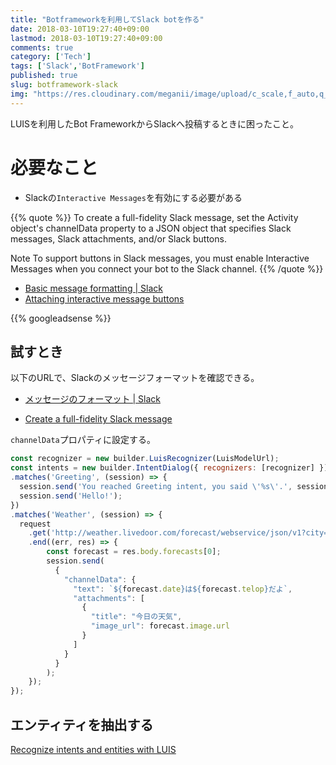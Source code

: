 ```yaml
---
title: "Botframeworkを利用してSlack botを作る"
date: 2018-03-10T19:27:40+09:00
lastmod: 2018-03-10T19:27:40+09:00
comments: true
category: ['Tech']
tags: ['Slack','BotFramework']
published: true
slug: botframework-slack
img: "https://res.cloudinary.com/meganii/image/upload/c_scale,f_auto,q_auto,w_300/v1514031264/thumbnail_tech.png"
---
```


LUISを利用したBot FrameworkからSlackへ投稿するときに困ったこと。


# 必要なこと

- Slackの`Interactive Messages`を有効にする必要がある

{{% quote %}}
To create a full-fidelity Slack message, set the Activity object's channelData property to a JSON object that specifies Slack messages, Slack attachments, and/or Slack buttons.

Note
To support buttons in Slack messages, you must enable Interactive Messages when you connect your bot to the Slack channel.
{{% /quote %}}

- [Basic message formatting \| Slack](https://api.slack.com/docs/message-formatting)
- [Attaching interactive message buttons](https://api.slack.com/docs/message-buttons)

<!--more-->
{{% googleadsense %}}


## 試すとき

以下のURLで、Slackのメッセージフォーマットを確認できる。

- [メッセージのフォーマット \| Slack](https://api.slack.com/docs/messages/builder)


- [Create a full-fidelity Slack message](https://docs.microsoft.com/en-us/bot-framework/rest-api/bot-framework-rest-connector-channeldata#create-a-full-fidelity-slack-message)


`channelData`プロパティに設定する。


```javascript
const recognizer = new builder.LuisRecognizer(LuisModelUrl);
const intents = new builder.IntentDialog({ recognizers: [recognizer] })
.matches('Greeting', (session) => {
  session.send('You reached Greeting intent, you said \'%s\'.', session.message.text);
  session.send('Hello!');
})
.matches('Weather', (session) => {
  request
    .get('http://weather.livedoor.com/forecast/webservice/json/v1?city=130010')
    .end((err, res) => {
        const forecast = res.body.forecasts[0];
        session.send(
          {
            "channelData": {
              "text": `${forecast.date}は${forecast.telop}だよ`,
              "attachments": [
                {
                  "title": "今日の天気",
                  "image_url": forecast.image.url
                }
              ]
            }
          }
        );
    });
});
```

## エンティティを抽出する

[Recognize intents and entities with LUIS](https://docs.microsoft.com/en-us/bot-framework/nodejs/bot-builder-nodejs-recognize-intent-luis)